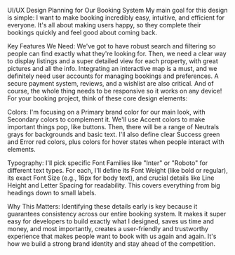 UI/UX Design Planning for Our Booking System
My main goal for this design is simple: I want to make booking incredibly easy, intuitive, and efficient for everyone. It's all about making users happy, so they complete their bookings quickly and feel good about coming back.

Key Features We Need:
We've got to have robust search and filtering so people can find exactly what they're looking for. Then, we need a clear way to display listings and a super detailed view for each property, with great pictures and all the info. Integrating an interactive map is a must, and we definitely need user accounts for managing bookings and preferences. A secure payment system, reviews, and a wishlist are also critical. And of course, the whole thing needs to be responsive so it works on any device!
For your booking project, think of these core design elements:

Colors:
I'm focusing on a Primary brand color for our main look, with Secondary colors to complement it. We'll use Accent colors to make important things pop, like buttons. Then, there will be a range of Neutrals grays for backgrounds and basic text. I'll also define clear Success green and Error red colors, plus colors for hover states when people interact with elements.

Typography:
I'll pick specific Font Families like "Inter" or "Roboto" for different text types. For each, I'll define its Font Weight (like bold or regular), its exact Font Size (e.g., 16px for body text), and crucial details like Line Height and Letter Spacing for readability. This covers everything from big headings down to small labels.

Why This Matters:
Identifying these details early is key because it guarantees consistency across our entire booking system. It makes it super easy for developers to build exactly what I designed, saves us time and money, and most importantly, creates a user-friendly and trustworthy experience that makes people want to book with us again and again. It's how we build a strong brand identity and stay ahead of the competition.
